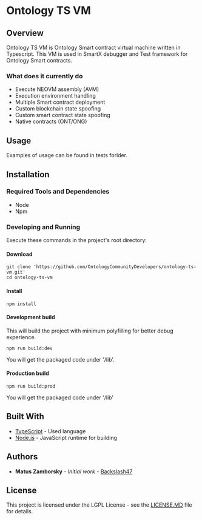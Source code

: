 # Ontology TS VM

## Overview

Ontology TS VM is Ontology Smart contract virtual machine written in Typescript. This VM is used in SmartX debugger and Test framework for Ontology Smart contracts.


### What does it currently do

* Execute NEOVM assembly (AVM)
* Execution environment handling
* Multiple Smart contract deployment
* Custom blockchain state spoofing
* Custom smart contract state spoofing
* Native contracts (ONT/ONG)

## Usage

Examples of usage can be found in tests forlder.

## Installation

### Required Tools and Dependencies

* Node
* Npm

### Developing and Running

Execute these commands in the project's root directory:

#### Download
```
git clone 'https://github.com/OntologyCommunityDevelopers/ontology-ts-vm.git'
cd ontology-ts-vm
```

#### Install

```
npm install
```

#### Development build
This will build the project with minimum polyfilling for better debug experience.

````
npm run build:dev
````

You will get the packaged code under '/lib'.


#### Production build 

````
npm run build:prod
````

You will get the packaged code under '/lib'

## Built With

* [TypeScript](https://www.typescriptlang.org/) - Used language
* [Node.js](https://nodejs.org) - JavaScript runtime for building

## Authors

* **Matus Zamborsky** - *Initial work* - [Backslash47](https://github.com/backslash47)

## License

This project is licensed under the LGPL License - see the [LICENSE.MD](LICENSE.MD) file for details.
